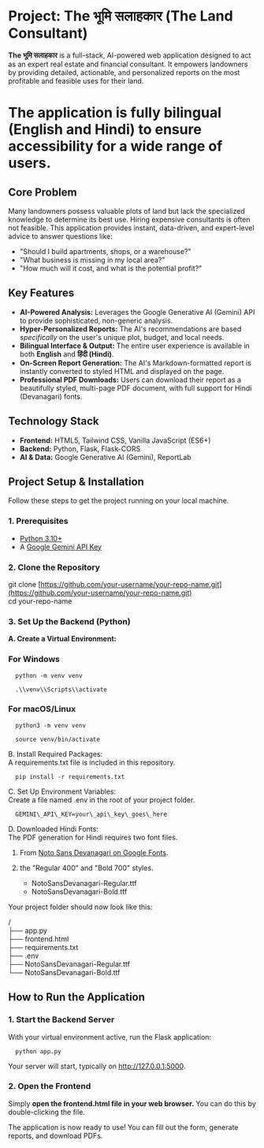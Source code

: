 # **Project: The भूमि सलाहकार (The Land Consultant)**

**The भूमि सलाहकार** is a full-stack, AI-powered web application designed to act as an expert real estate and financial consultant. It empowers landowners by providing detailed, actionable, and personalized reports on the most profitable and feasible uses for their land.

# **The application is fully bilingual (English and Hindi) to ensure accessibility for a wide range of users.**

## **Core Problem**

Many landowners possess valuable plots of land but lack the specialized knowledge to determine its best use. Hiring expensive consultants is often not feasible. This application provides instant, data-driven, and expert-level advice to answer questions like:

* "Should I build apartments, shops, or a warehouse?"
* "What business is missing in my local area?"
* "How much will it cost, and what is the potential profit?"

## **Key Features**

* **AI-Powered Analysis:** Leverages the Google Generative AI (Gemini) API to provide sophisticated, non-generic analysis.
* **Hyper-Personalized Reports:** The AI's recommendations are based *specifically* on the user's unique plot, budget, and local needs.
* **Bilingual Interface \& Output:** The entire user experience is available in both **English** and **हिंदी (Hindi)**.
* **On-Screen Report Generation:** The AI's Markdown-formatted report is instantly converted to styled HTML and displayed on the page.
* **Professional PDF Downloads:** Users can download their report as a beautifully styled, multi-page PDF document, with full support for Hindi (Devanagari) fonts.

## **Technology Stack**

* **Frontend:** HTML5, Tailwind CSS, Vanilla JavaScript (ES6+)
* **Backend:** Python, Flask, Flask-CORS
* **AI \& Data:** Google Generative AI (Gemini), ReportLab

## **Project Setup \& Installation**

Follow these steps to get the project running on your local machine.

### **1. Prerequisites**

* [Python 3.10+](https://www.python.org/downloads/)
* A [Google Gemini API Key](https://ai.google.dev/gemini-api/docs/api-key)

### **2. Clone the Repository**

git clone \[https://github.com/your-username/your-repo-name.git](https://github.com/your-username/your-repo-name.git)  
cd your-repo-name

### **3. Set Up the Backend (Python)**

**A. Create a Virtual Environment:**

### For Windows 
```http
  python -m venv venv  
```
```http
  .\\venv\\Scripts\\activate
```

### For macOS/Linux  
```http
  python3 -m venv venv  
```
```http
  source venv/bin/activate
```
B. Install Required Packages:  
 A requirements.txt file is included in this repository.  
```http
  pip install -r requirements.txt
```
C. Set Up Environment Variables:  
 Create a file named .env in the root of your project folder. 
```http
  GEMINI\_API\_KEY=your\_api\_key\_goes\_here
```
D. Downloaded Hindi Fonts:  
The PDF generation for Hindi requires two font files.

1. From [Noto Sans Devanagari on Google Fonts](https://fonts.google.com/specimen/Noto+Sans+Devanagari).
2. the "Regular 400" and "Bold 700" styles.

   * NotoSansDevanagari-Regular.ttf
   * NotoSansDevanagari-Bold.ttf

Your project folder should now look like this:

/  
├── app.py  
├── frontend.html  
├── requirements.txt  
├── .env  
├── NotoSansDevanagari-Regular.ttf  
└── NotoSansDevanagari-Bold.ttf

## **How to Run the Application**

### **1. Start the Backend Server**

 With your virtual environment active, run the Flask application:
```http
  python app.py
```
Your server will start, typically on http://127.0.0.1:5000.

### **2. Open the Frontend**

Simply **open the frontend.html file in your web browser.** You can do this by double-clicking the file.

The application is now ready to use! You can fill out the form, generate reports, and download PDFs.



